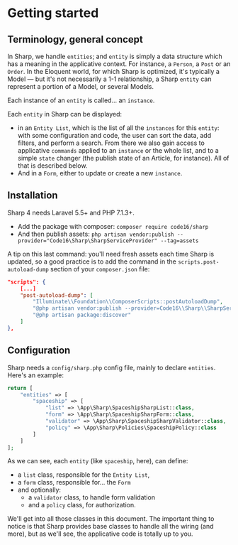 # Getting started

## Terminology, general concept

In Sharp, we handle `entities`; and `entity` is simply a data structure which has a meaning in the applicative context. For instance, a `Person`, a `Post` or an `Order`. In the Eloquent world, for which Sharp is optimized, it's typically a Model — but it's not necessarily a 1-1 relationship, a Sharp `entity` can represent a portion of a Model, or several Models.

Each instance of an `entity` is called... an `instance`.

Each `entity` in Sharp can be displayed:
- in an `Entity List`, which is the list of all the `instances` for this `entity`: with some configuration and code, the user can sort the data, add filters, and perform a search. From there we also gain access to applicative `commands` applied to an `instance` or the whole list, and to a simple `state` changer (the publish state of an Article, for instance). All of that is described below.
- And in a `Form`, either to update or create a new `instance`.

## Installation

Sharp 4 needs Laravel 5.5+ and PHP 7.1.3+.

- Add the package with composer: `composer require code16/sharp`
- And then publish assets: `php artisan vendor:publish --provider="Code16\Sharp\SharpServiceProvider" --tag=assets`

A tip on this last command: you'll need fresh assets each time Sharp is updated, so a good practice is to add the command in the `scripts.post-autoload-dump` section of your `composer.json` file:

```json
"scripts": {
    [...]
    "post-autoload-dump": [
        "Illuminate\\Foundation\\ComposerScripts::postAutoloadDump",
        "@php artisan vendor:publish --provider=Code16\\Sharp\\SharpServiceProvider --tag=assets --force",
        "@php artisan package:discover"
    ]
},
```

## Configuration

Sharp needs a `config/sharp.php` config file, mainly to declare `entities`. Here's an example:

```php
return [
    "entities" => [
        "spaceship" => [
            "list" => \App\Sharp\SpaceshipSharpList::class,
            "form" => \App\Sharp\SpaceshipSharpForm::class,
            "validator" => \App\Sharp\SpaceshipSharpValidator::class,
            "policy" => \App\Sharp\Policies\SpaceshipPolicy::class
        ]
    ]
];
```

As we can see, each `entity` (like `spaceship`, here), can define:

- a `list` class, responsible for the `Entity List`,
- a `form` class, responsible for... the `Form`
- and optionally:
	- a `validator` class, to handle form validation
	- and a `policy` class, for authorization.

We'll get into all those classes in this document. The important thing to notice is that Sharp provides base classes to handle all the wiring (and more), but as we'll see, the applicative code is totally up to you.
